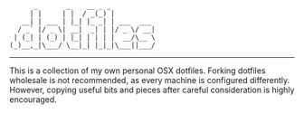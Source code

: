 
          _       _    __ _ _
         | |     | |  / _(_) |
       __| | ___ | |_| |_ _| | ___  ___
      / _` |/ _ \| __|  _| | |/ _ \/ __|
     | (_| | (_) | |_| | | | |  __/\__ \
    (_)__,_|\___/ \__|_| |_|_|\___||___/
<hr>
This is a collection of my own personal OSX dotfiles.  
Forking dotfiles wholesale is not recommended, as every machine is configured differently.  
However, copying useful bits and pieces after careful consideration is highly encouraged.  